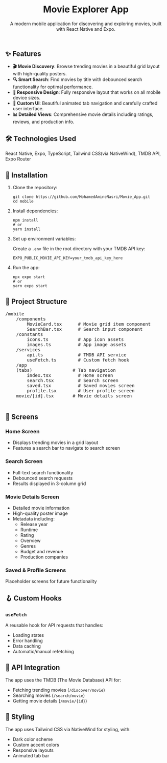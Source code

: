 <!DOCTYPE html>
<html lang="en">
<head>
  <meta charset="UTF-8" />
  <meta name="viewport" content="width=device-width, initial-scale=1.0" />
</head>
<body>
  <header>
    <h1>Movie Explorer App</h1>
    <p>A modern mobile application for discovering and exploring movies, built with React Native and Expo.</p>
  </header>

  <section>
    <h2>✨ Features</h2>
    <ul>
      <li><strong>🎬 Movie Discovery</strong>: Browse trending movies in a beautiful grid layout with high-quality posters.</li>
      <li><strong>🔍 Smart Search</strong>: Find movies by title with debounced search functionality for optimal performance.</li>
      <li><strong>📱 Responsive Design</strong>: Fully responsive layout that works on all mobile device sizes.</li>
      <li><strong>🎨 Custom UI</strong>: Beautiful animated tab navigation and carefully crafted user interface.</li>
      <li><strong>📊 Detailed Views</strong>: Comprehensive movie details including ratings, reviews, and production info.</li>
    </ul>
  </section>

  <section>
    <h2>🛠 Technologies Used</h2>
    <p>React Native, Expo, TypeScript, Tailwind CSS(via NativeWind), TMDB API, Expo Router</p>
  </section>

  <section>
    <h2>🚀 Installation</h2>
    <ol>
      <li>Clone the repository:
        <pre><code>git clone https://github.com/MohamedAmineNasri/Movie_App.git
cd mobile</code></pre>
      </li>
      <li>Install dependencies:
        <pre><code>npm install
# or
yarn install</code></pre>
      </li>
      <li>Set up environment variables:
        <p>Create a <code>.env</code> file in the root directory with your TMDB API key:</p>
        <pre><code>EXPO_PUBLIC_MOVIE_API_KEY=your_tmdb_api_key_here</code></pre>
      </li>
      <li>Run the app:
        <pre><code>npx expo start
# or
yarn expo start</code></pre>
      </li>
    </ol>
  </section>

  <section>
    <h2>📂 Project Structure</h2>
    <pre>
/mobile
    /components
        MovieCard.tsx      # Movie grid item component
        SearchBar.tsx      # Search input component
    /constants
        icons.ts           # App icon assets
        images.ts          # App image assets
    /services
        api.ts             # TMDB API service
        useFetch.ts        # Custom fetch hook
    /app
    (tabs)               # Tab navigation
        index.tsx          # Home screen
        search.tsx         # Search screen
        saved.tsx          # Saved movies screen
        profile.tsx        # User profile screen
    movie/[id].tsx       # Movie details screen
    </pre>
  </section>

  <section>
  <h2>📱 Screens</h2>

<h3>Home Screen</h3>
<ul>
  <li>Displays trending movies in a grid layout</li>
  <li>Features a search bar to navigate to search screen</li>
</ul>

<h3>Search Screen</h3>
<ul>
  <li>Full-text search functionality</li>
  <li>Debounced search requests</li>
  <li>Results displayed in 3-column grid</li>
</ul>

<h3>Movie Details Screen</h3>
<ul>
  <li>Detailed movie information</li>
  <li>High-quality poster image</li>
  <li>Metadata including:
    <ul>
      <li>Release year</li>
      <li>Runtime</li>
      <li>Rating</li>
      <li>Overview</li>
      <li>Genres</li>
      <li>Budget and revenue</li>
      <li>Production companies</li>
    </ul>
  </li>
</ul>

<h3>Saved & Profile Screens</h3>
<p>Placeholder screens for future functionality</p>

  </section>

  <section>
    <h2>🪝 Custom Hooks</h2>
    <h3><code>useFetch</code></h3>
    <p>A reusable hook for API requests that handles:</p>
    <ul>
      <li>Loading states</li>
      <li>Error handling</li>
      <li>Data caching</li>
      <li>Automatic/manual refetching</li>
    </ul>
  </section>

  <section>
    <h2>🔌 API Integration</h2>
    <p>The app uses the TMDB (The Movie Database) API for:</p>
    <ul>
      <li>Fetching trending movies (<code>/discover/movie</code>)</li>
      <li>Searching movies (<code>/search/movie</code>)</li>
      <li>Getting movie details (<code>/movie/{id}</code>)</li>
    </ul>
  </section>

  <section>
    <h2>🎨 Styling</h2>
    <p>The app uses Tailwind CSS via NativeWind for styling, with:</p>
    <ul>
      <li>Dark color scheme</li>
      <li>Custom accent colors</li>
      <li>Responsive layouts</li>
      <li>Animated tab bar</li>
    </ul>
  </section>
</body>
</html>
